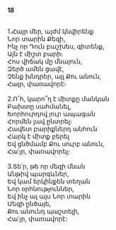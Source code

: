 **18**

\
1.Հայր մեր, այժմ կնվիրենք\
 Նոր տարին Քեզի,\
 Ինչ որ Դուն բաշխես, գիտենք,\
 Այն է միշտ բարի։\
 Հոս վիճակ մը մնայուն,\
 Զերծ ամեն ցավէ,\
 Չենք խնդրեր, այլ Քու անուն,\
 Հայր, փառավորէ։\
\
2.Ո՜հ, կարո՞ղ է միտքը մանկան\
 Բախտը սահմանել,\
 Խորհուրդով յուր ապագան\
 Հորմեն լավ ընտրել։\
 Հավետ բարիքներդ անհուն\
 Հարկ է միտք բերել\
 Եվ ցնծմամբ Քու սուրբ անուն,\
 Հա՛յր, փառավորել։\
\
3.Տե՛ր, թե որ մեզի մնան\
 Անթիվ պարգևներ,\
 Եվ կամ երկինքեն տեղան\
 Նոր օրհնություններ,\
 Եվ ինչ ալ այս Նոր տարին\
 Մեզի ընծայե,\
 Քու անունդ պաշտելի,\
 Հա՛յր, փառավորէ։
